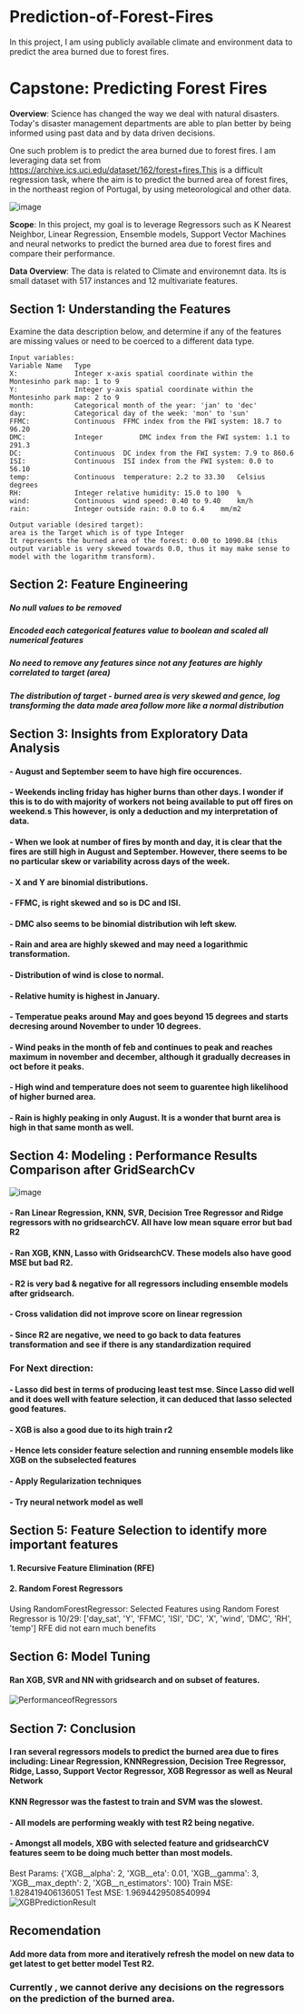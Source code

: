 # Prediction-of-Forest-Fires
In this project, I am using publicly available climate and environment data to predict the area burned due to forest fires.

# Capstone: Predicting Forest Fires

**Overview**: Science has changed the way we deal with natural disasters. Today's disaster management departments are able to plan better by being informed using past data and by data driven decisions.

One such problem is to predict the area burned due to forest fires. I am leveraging data set from https://archive.ics.uci.edu/dataset/162/forest+fires.This is a difficult regression task, where the aim is to predict the burned area of forest fires, in the northeast region of Portugal, by using meteorological and other data.

![image](https://github.com/user-attachments/assets/7f6b9140-4606-46e9-bd5e-541bbb15dce1)


**Scope**: In this project, my goal is to leverage Regressors such as K Nearest Neighbor, Linear Regression, Ensemble models, Support Vector Machines and neural networks to predict the burned area due to forest fires and compare their performance.

**Data Overview**: The data is related to Climate and environemnt data. Its is small dataset with 517 instances and 12 multivariate features.

## Section 1: Understanding the Features

Examine the data description below, and determine if any of the features are missing values or need to be coerced to a different data type.


```
Input variables:
Variable Name	Type	
X:              Integer	x-axis spatial coordinate within the Montesinho park map: 1 to 9		
Y:              Integer	y-axis spatial coordinate within the Montesinho park map: 2 to 9		
month:          Categorical	month of the year: 'jan' to 'dec'		
day:            Categorical	day of the week: 'mon' to 'sun'		
FFMC:           Continuous	FFMC index from the FWI system: 18.7 to 96.20		
DMC:            Integer         DMC index from the FWI system: 1.1 to 291.3		
DC:             Continuous	DC index from the FWI system: 7.9 to 860.6		
ISI:            Continuous	ISI index from the FWI system: 0.0 to 56.10		
temp:           Continuous	temperature: 2.2 to 33.30	Celsius degrees	
RH:             Integer	relative humidity: 15.0 to 100	%	
wind:       	Continuous	wind speed: 0.40 to 9.40	km/h	
rain:           Integer	outside rain: 0.0 to 6.4	mm/m2	

Output variable (desired target):
area is the Target which is of type Integer	
It represents the burned area of the forest: 0.00 to 1090.84 (this output variable is very skewed towards 0.0, thus it may make sense to model with the logarithm transform).
```

## Section 2: Feature Engineering
##### No null values to be removed
##### Encoded each categorical features value to boolean and scaled all numerical features
##### No need to remove any features since not any features are highly correlated to target (area)
##### The distribution of target - burned area is very skewed and gence, log transforming the data made area follow more like a normal distribution

## Section 3: Insights from Exploratory Data Analysis

#### - August and September seem to have high fire occurences.
#### - Weekends incling friday has higher burns than other days. I wonder if this is to do with majority of workers not being available to put off fires on weekend.s This however, is only a deduction and my interpretation of data.
#### - When we look at number of fires by month and day, it is clear that the fires are still high in August and September. However, there seems to be no particular skew or variability across days of the week.
#### - X and Y are binomial distributions.
#### - FFMC, is right skewed and so is DC and ISI.
#### - DMC also seems to be binomial distribution wih left skew.
#### - Rain and area are highly skewed and may need a logarithmic transformation.
#### - Distribution of wind is close to normal.
#### -  Relative humity is highest in January.
#### - Temperatue peaks around May and goes beyond 15 degrees and starts decresing around November to under 10 degrees.
#### - Wind peaks in the month of feb and continues to peak and reaches maximum in november and december, although it gradually decreases in oct before it peaks.
#### - High wind and temperature does not seem to guarentee high likelihood of higher burned area.
#### - Rain is highly peaking in only August. It is a wonder that burnt area is high in that same month as well.

## Section 4: Modeling : Performance Results Comparison after GridSearchCv

![image](https://github.com/user-attachments/assets/58bd2de9-e4a0-4866-8cf3-e8d52307f4ac)

#### - Ran Linear Regression, KNN, SVR, Decision Tree Regressor and Ridge regressors with no gridsearchCV. All have low mean square error but bad R2
#### - Ran XGB, KNN, Lasso with GridsearchCV. These models also have good MSE but bad R2.
#### - R2 is very bad & negative for all regressors including ensemble models after gridsearch.
#### - Cross validation did not improve score on linear regression
#### - Since R2 are negative, we need to go back to data features transformation and see if there is any standardization required

### For Next direction: 
#### - Lasso did best in terms of producing least test mse. Since Lasso did well and it does well with feature selection, it can deduced that lasso selected good features. 
#### - XGB is also a good due to its high train r2
#### - Hence lets consider feature selection and running ensemble models like XGB on the subselected features
#### - Apply Regularization techniques
#### - Try neural network model as well

## Section 5: Feature Selection to identify more important features

#### 1. Recursive Feature Elimination (RFE)
#### 2. Random Forest Regressors
Using RandomForestRegressor: Selected Features using Random Forest Regressor is 10/29: ['day_sat', 'Y', 'FFMC', 'ISI', 'DC', 'X', 'wind', 'DMC', 'RH', 'temp']
RFE did not earn much benefits

## Section 6: Model Tuning
#### Ran XGB, SVR and NN with gridsearch and on subset of features.

![PerformanceofRegressors](https://github.com/user-attachments/assets/36680551-9c66-43ca-ad9a-34811075c0b8)


## Section 7: Conclusion

#### I ran several regressors models to predict the burned area due to fires including: Linear Regression, KNNRegression, Decision Tree Regressor, Ridge, Lasso, Support Vector Regressor, XGB Regressor as well as Neural Network
#### KNN Regressor was the fastest to train and SVM was the slowest.

#### - All models are performing weakly with test R2 being negative.

#### - Amongst all models, XBG with selected feature and gridsearchCV features seem to be doing much better than most models.



Best Params: {'XGB__alpha': 2, 'XGB__eta': 0.01, 'XGB__gamma': 3, 'XGB__max_depth': 2, 'XGB__n_estimators': 100}
Train MSE: 1.828419406136051
Test MSE: 1.9694429508540994
![XGBPredictionResult](https://github.com/user-attachments/assets/df762d64-0e5f-406e-b0ce-5b1171365fe6)

## Recomendation

#### Add more data from more and iteratively refresh the model on new data to get latest to get better model Test R2. 
### Currently , we cannot derive any decisions on the regressors on the prediction of the burned area.
